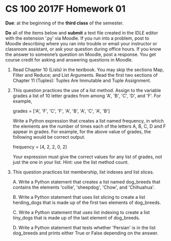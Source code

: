 # CS 100 2017F Homework 01
**Due**: at the beginning of the **third class** of the semester. 

**Do** all of the items below and **submit** a text file created in the IDLE editor with the extension ‘.py’ via Moodle. If you run into a problem, post to Moodle describing where you ran into trouble or email your instructor or classroom assistant, or ask your question during office hours. If you know the answer to someone’s question on Moodle, post a response. You get course credit for asking and answering questions in Moodle.

1. Read Chapter 10 (Lists) in the textbook. You may skip the sections Map, Filter and Reduce; and List Arguments. Read the first two sections of Chapter 11 (Tuples): Tuples Are Immutable and Tuple Assignment.
2. This question practices the use of a list method. Assign to the variable grades a list of 10 letter grades from among 'A', 'B', 'C', 'D', and 'F'. For example,

    grades = ['A', 'F', 'C', 'F', 'A', 'B', 'A', 'C', 'A', 'B']
    
    Write a Python expression that creates a list named frequency, in which the elements are the number of times each of the letters A, B, C, D and F appear in grades. For example, for the above value of grades, the following would be correct output.
    
    frequency = [4, 2, 2, 0, 2]
    
    Your expression must give the correct values for any list of grades, not just the one in your list. Hint: use the list method count.

3. This question practices list membership, list indexes and list slices.

    A. Write a Python statement that creates a list named dog_breeds that contains the elements 'collie', 'sheepdog', 'Chow', and 'Chihuahua'.
    
    B. Write a Python statement that uses list slicing to create a list herding_dogs that is made up of the first two elements of dog_breeds.
    
    C. Write a Python statement that uses list indexing to create a list tiny_dogs that is made up of the last element of dog_breeds.
    
    D. Write a Python statement that tests whether 'Persian' is in the list dog_breeds and prints either True or False depending on the answer.


